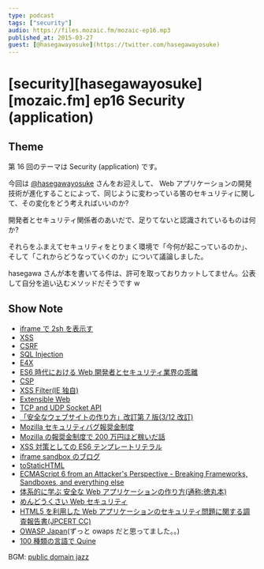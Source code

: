 ```yaml
---
type: podcast
tags: ["security"]
audio: https://files.mozaic.fm/mozaic-ep16.mp3
published_at: 2015-03-27
guest: [@hasegawayosuke](https://twitter.com/hasegawayosuke)
---
```


# [security][hasegawayosuke][mozaic.fm] ep16 Security (application)

## Theme

第 16 回のテーマは Security (application) です。

今回は [@hasegawayosuke](https://twitter.com/hasegawayosuke) さんをお迎えして、 Web アプリケーションの開発技術が進化することによって、同じように変わっている筈のセキュリティに関して、その変化をどう考えればいいのか?

開発者とセキュリティ関係者のあいだで、足りてないと認識されているものは何か?

それらをふまえてセキュリティをとりまく環境で「今何が起こっているのか」、そして「これからどうなっていくのか」について議論しました。

hasegawa さんが本を書いてる件は、許可を取っておりカットしてません。公表して自分を追い込むメソッドだそうです w

## Show Note

- [iframe で 2sh を表示す](http://d.hatena.ne.jp/hasegawayosuke/20141212/p1)
- [XSS](https://developer.mozilla.org/en-US/docs/Glossary/Cross-site_scripting)
- [CSRF](https://developer.mozilla.org/en-US/Persona/The_implementor_s_guide/Problems_integrating_with_CRSF_protection)
- [SQL Injection](https://developer.mozilla.org/en-US/docs/Glossary/SQL_Injection)
- [E4X](https://developer.mozilla.org/ja/docs/E4X)
- [ES6 時代における Web 開発者とセキュリティ業界の乖離](http://www.slideshare.net/hasegawayosuke/kobe-45571422)
- [CSP](https://developer.mozilla.org/ja/docs/Security/CSP)
- [XSS Filter(IE 独自)](http://windows.microsoft.com/ja-jp/internet-explorer/products/ie-9/features/cross-site-scripting-filter)
- [Extensible Web](http://extensiblewebmanifesto.org/ja)
- [TCP and UDP Socket API](http://www.w3.org/2012/sysapps/tcp-udp-sockets/)
- [「安全なウェブサイトの作り方」改訂第 7 版(3/12 改訂)](http://www.ipa.go.jp/security/vuln/websecurity.html)
- [Mozilla セキュリティバグ報奨金制度](http://www.mozilla-japan.org/security/bug-bounty.html)
- [Mozilla の報奨金制度で 200 万円ほど稼いだ話](http://www.slideshare.net/muneakinishimura/mozilla200)
- [XSS 対策としての ES6 テンプレートリテラル](http://utf-8.jp/public/20150214/es6-literals-xss.pdf)
- [iframe sandbox のブログ](http://d.hatena.ne.jp/hasegawayosuke/20150130)
- [toStaticHTML](https://msdn.microsoft.com/ja-jp/library/ie/cc848922%28v%3Dvs.85%29.aspx)
- [ECMAScript 6 from an Attacker's Perspective - Breaking Frameworks, Sandboxes, and everything else](http://www.slideshare.net/x00mario/es6-en)
- [体系的に学ぶ 安全な Web アプリケーションの作り方(通称:徳丸本)](http://www.sbcr.jp/products/4797361193.html)
- [めんどうくさい Web セキュリティ](http://www.shoeisha.co.jp/book/detail/9784798128092)
- [HTML5 を利用した Web アプリケーションのセキュリティ問題に関する調査報告書(JPCERT CC)](https://www.jpcert.or.jp/research/html5.html)
- [OWASP Japan](https://www.owasp.org/index.php/Japan)(ずっと owaps だと思ってました。。)
- [100 種類の言語で Quine](http://d.hatena.ne.jp/ku-ma-me/20141225/p1)

BGM: [public domain jazz](http://www.jazz-on-line.com/)
